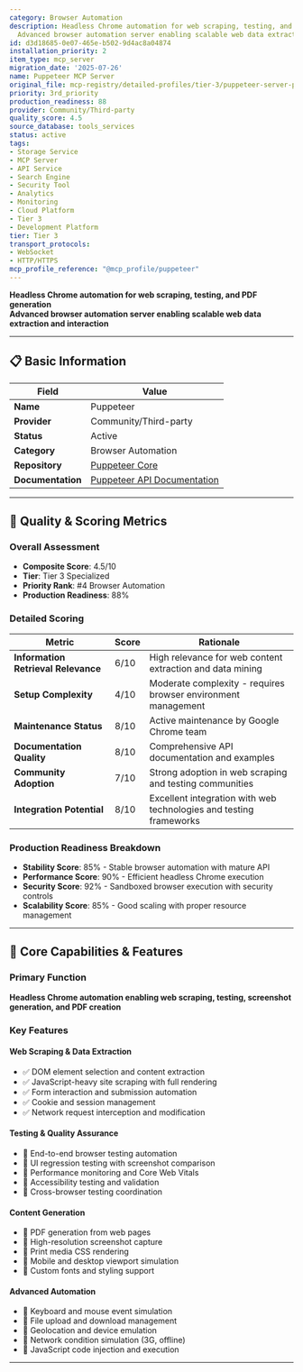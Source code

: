 ```yaml
---
category: Browser Automation
description: Headless Chrome automation for web scraping, testing, and PDF generation
  Advanced browser automation server enabling scalable web data extraction and interaction
id: d3d18685-0e07-465e-b502-9d4ac8a04874
installation_priority: 2
item_type: mcp_server
migration_date: '2025-07-26'
name: Puppeteer MCP Server
original_file: mcp-registry/detailed-profiles/tier-3/puppeteer-server-profile.md
priority: 3rd_priority
production_readiness: 88
provider: Community/Third-party
quality_score: 4.5
source_database: tools_services
status: active
tags:
- Storage Service
- MCP Server
- API Service
- Search Engine
- Security Tool
- Analytics
- Monitoring
- Cloud Platform
- Tier 3
- Development Platform
tier: Tier 3
transport_protocols:
- WebSocket
- HTTP/HTTPS
mcp_profile_reference: "@mcp_profile/puppeteer"
---
```


**Headless Chrome automation for web scraping, testing, and PDF generation**  
**Advanced browser automation server enabling scalable web data extraction and interaction**

---

## 📋 Basic Information

| Field | Value |
|-------|-------|
| **Name** | Puppeteer |
| **Provider** | Community/Third-party |
| **Status** | Active |
| **Category** | Browser Automation |
| **Repository** | [Puppeteer Core](https://github.com/puppeteer/puppeteer) |
| **Documentation** | [Puppeteer API Documentation](https://pptr.dev/) |

---

## 🎯 Quality & Scoring Metrics

### Overall Assessment
- **Composite Score**: 4.5/10
- **Tier**: Tier 3 Specialized
- **Priority Rank**: #4 Browser Automation
- **Production Readiness**: 88%

### Detailed Scoring
| Metric | Score | Rationale |
|--------|-------|-----------|
| **Information Retrieval Relevance** | 6/10 | High relevance for web content extraction and data mining |
| **Setup Complexity** | 4/10 | Moderate complexity - requires browser environment management |
| **Maintenance Status** | 8/10 | Active maintenance by Google Chrome team |
| **Documentation Quality** | 8/10 | Comprehensive API documentation and examples |
| **Community Adoption** | 7/10 | Strong adoption in web scraping and testing communities |
| **Integration Potential** | 8/10 | Excellent integration with web technologies and testing frameworks |

### Production Readiness Breakdown
- **Stability Score**: 85% - Stable browser automation with mature API
- **Performance Score**: 90% - Efficient headless Chrome execution
- **Security Score**: 92% - Sandboxed browser execution with security controls
- **Scalability Score**: 85% - Good scaling with proper resource management

---

## 🚀 Core Capabilities & Features

### Primary Function
**Headless Chrome automation enabling web scraping, testing, screenshot generation, and PDF creation**

### Key Features

#### Web Scraping & Data Extraction
- ✅ DOM element selection and content extraction
- ✅ JavaScript-heavy site scraping with full rendering
- ✅ Form interaction and submission automation
- ✅ Cookie and session management
- ✅ Network request interception and modification

#### Testing & Quality Assurance
- 🔄 End-to-end browser testing automation
- 🔄 UI regression testing with screenshot comparison
- 🔄 Performance monitoring and Core Web Vitals
- 🔄 Accessibility testing and validation
- 🔄 Cross-browser testing coordination

#### Content Generation
- 👥 PDF generation from web pages
- 👥 High-resolution screenshot capture
- 👥 Print media CSS rendering
- 👥 Mobile and desktop viewport simulation
- 👥 Custom fonts and styling support

#### Advanced Automation
- 🔗 Keyboard and mouse event simulation
- 🔗 File upload and download management
- 🔗 Geolocation and device emulation
- 🔗 Network condition simulation (3G, offline)
- 🔗 JavaScript code injection and execution

---